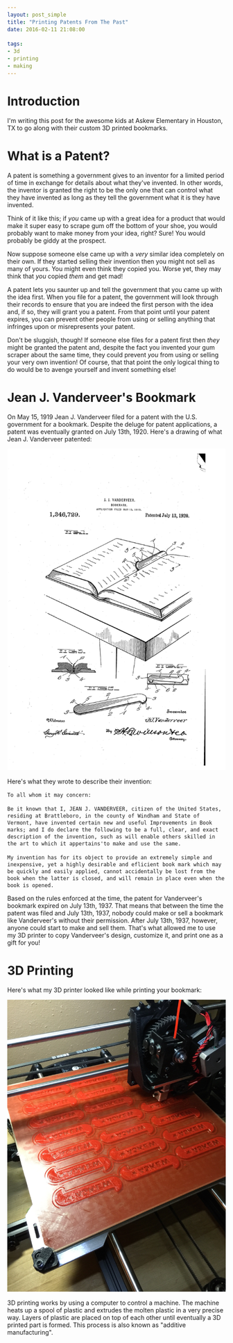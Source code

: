 ```yaml
---
layout: post_simple
title: "Printing Patents From The Past"
date: 2016-02-11 21:08:00

tags:
- 3d
- printing
- making
---
```


# Introduction

I'm writing this post for the awesome kids at Askew Elementary in Houston, TX to go along with their custom 3D printed bookmarks.

# What is a Patent?

A patent is something a government gives to an inventor for a limited period of time in exchange for details about what they've invented. In other words, the inventor is granted the right to be the only one that can control what they have invented as long as they tell the government what it is they have invented.

Think of it like this; if _you_ came up with a great idea for a product that would make it super easy to scrape gum off the bottom of your shoe, you would probably want to make money from your idea, right? Sure! You would probably be giddy at the prospect.

Now suppose someone else came up with a _very_ similar idea completely on their own. If they started selling their invention then you might not sell as many of yours. You might even think they copied you. Worse yet, they may think that _you_ copied _them_ and get mad!

A patent lets you saunter up and tell the government that you came up with the idea first. When you file for a patent, the government will look through their records to ensure that you are indeed the first person with the idea and, if so, they will grant you a patent. From that point until your patent expires, you can prevent other people from using or selling anything that infringes upon or misrepresents your patent.

Don't be sluggish, though! If someone else files for a patent first then _they_ might be granted the patent and, despite the fact you invented your gum scraper about the same time, they could prevent _you_ from using or selling your very own invention! Of course, that that point the only logical thing to do would be to avenge yourself and invent something else!

# Jean J. Vanderveer's Bookmark

On May 15, 1919 Jean J. Vanderveer filed for a patent with the U.S. government for a bookmark. Despite the deluge for patent applications, a patent was eventually granted on July 13th, 1920. Here's a drawing of what Jean J. Vanderveer patented:

![patent](/img/blog/patent-US1346729.png)

Here's what they wrote to describe their invention:

```
To all whom it may concern:

Be it known that I, JEAN J. VANDERVEER, citizen of the United States, residing at Brattleboro, in the county of Windham and State of Vermont, have invented certain new and useful Improvements in Book marks; and I do declare the following to be a full, clear, and exact description of the invention, such as will enable others skilled in the art to which it appertains'to make and use the same.

My invention has for its object to provide an extremely simple and inexpensive, yet a highly desirable and eflicient book mark which may be quickly and easily applied, cannot accidentally be lost from the book when the latter is closed, and will remain in place even when the book is opened.
```

Based on the rules enforced at the time, the patent for Vanderveer's bookmark expired on July 13th, 1937. That means that between the time the patent was filed and July 13th, 1937, nobody could make or sell a bookmark like Vanderveer's without their permission. After July 13th, 1937, however, anyone could start to make and sell them. That's what allowed me to use my 3D printer to copy Vanderveer's design, customize it, and print one as a gift for you!

# 3D Printing

Here's what my 3D printer looked like while printing your bookmark:

![patent](/img/blog/bookmark.jpg)

3D printing works by using a computer to control a machine. The machine heats up a spool of plastic and extrudes the molten plastic in a very precise way. Layers of plastic are placed on top of each other until eventually a 3D printed part is formed. This process is also known as "additive manufacturing".